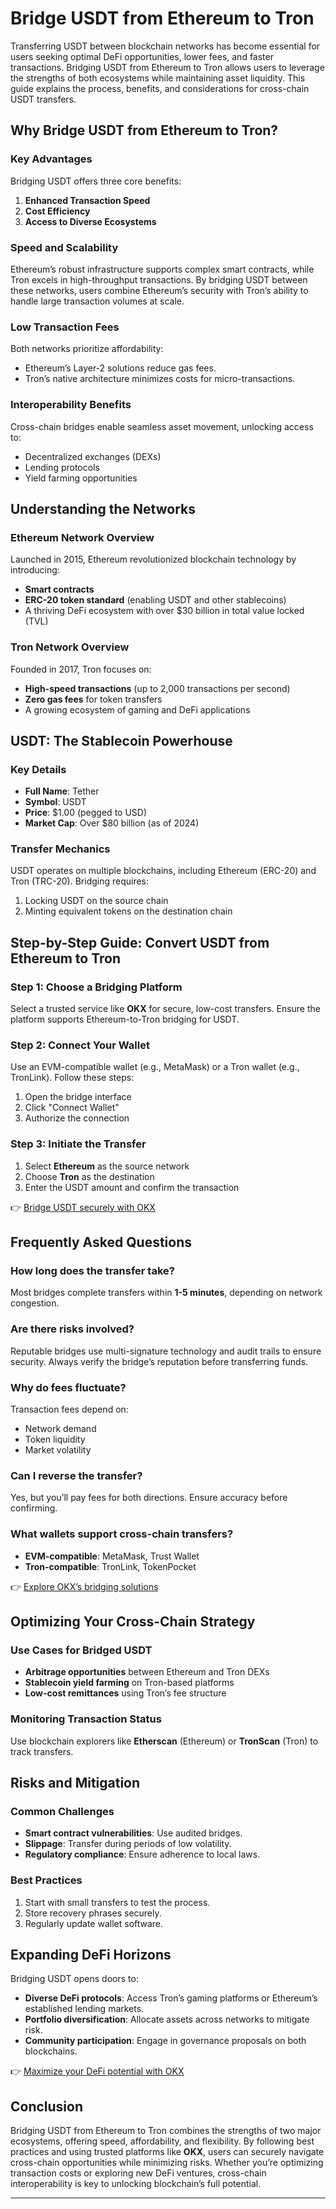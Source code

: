 # Bridge USDT from Ethereum to Tron  

Transferring USDT between blockchain networks has become essential for users seeking optimal DeFi opportunities, lower fees, and faster transactions. Bridging USDT from Ethereum to Tron allows users to leverage the strengths of both ecosystems while maintaining asset liquidity. This guide explains the process, benefits, and considerations for cross-chain USDT transfers.  

## Why Bridge USDT from Ethereum to Tron?  

### Key Advantages  
Bridging USDT offers three core benefits:  

1. **Enhanced Transaction Speed**  
2. **Cost Efficiency**  
3. **Access to Diverse Ecosystems**  

### Speed and Scalability  
Ethereum’s robust infrastructure supports complex smart contracts, while Tron excels in high-throughput transactions. By bridging USDT between these networks, users combine Ethereum’s security with Tron’s ability to handle large transaction volumes at scale.  

### Low Transaction Fees  
Both networks prioritize affordability:  
- Ethereum’s Layer-2 solutions reduce gas fees.  
- Tron’s native architecture minimizes costs for micro-transactions.  

### Interoperability Benefits  
Cross-chain bridges enable seamless asset movement, unlocking access to:  
- Decentralized exchanges (DEXs)  
- Lending protocols  
- Yield farming opportunities  

## Understanding the Networks  

### Ethereum Network Overview  
Launched in 2015, Ethereum revolutionized blockchain technology by introducing:  
- **Smart contracts**  
- **ERC-20 token standard** (enabling USDT and other stablecoins)  
- A thriving DeFi ecosystem with over $30 billion in total value locked (TVL)  

### Tron Network Overview  
Founded in 2017, Tron focuses on:  
- **High-speed transactions** (up to 2,000 transactions per second)  
- **Zero gas fees** for token transfers  
- A growing ecosystem of gaming and DeFi applications  

## USDT: The Stablecoin Powerhouse  

### Key Details  
- **Full Name**: Tether  
- **Symbol**: USDT  
- **Price**: $1.00 (pegged to USD)  
- **Market Cap**: Over $80 billion (as of 2024)  

### Transfer Mechanics  
USDT operates on multiple blockchains, including Ethereum (ERC-20) and Tron (TRC-20). Bridging requires:  
1. Locking USDT on the source chain  
2. Minting equivalent tokens on the destination chain  

## Step-by-Step Guide: Convert USDT from Ethereum to Tron  

### Step 1: Choose a Bridging Platform  
Select a trusted service like **OKX** for secure, low-cost transfers. Ensure the platform supports Ethereum-to-Tron bridging for USDT.  

### Step 2: Connect Your Wallet  
Use an EVM-compatible wallet (e.g., MetaMask) or a Tron wallet (e.g., TronLink). Follow these steps:  
1. Open the bridge interface  
2. Click "Connect Wallet"  
3. Authorize the connection  

### Step 3: Initiate the Transfer  
1. Select **Ethereum** as the source network  
2. Choose **Tron** as the destination  
3. Enter the USDT amount and confirm the transaction  

👉 [Bridge USDT securely with OKX](https://bit.ly/okx-bonus)  

## Frequently Asked Questions  

### How long does the transfer take?  
Most bridges complete transfers within **1-5 minutes**, depending on network congestion.  

### Are there risks involved?  
Reputable bridges use multi-signature technology and audit trails to ensure security. Always verify the bridge’s reputation before transferring funds.  

### Why do fees fluctuate?  
Transaction fees depend on:  
- Network demand  
- Token liquidity  
- Market volatility  

### Can I reverse the transfer?  
Yes, but you’ll pay fees for both directions. Ensure accuracy before confirming.  

### What wallets support cross-chain transfers?  
- **EVM-compatible**: MetaMask, Trust Wallet  
- **Tron-compatible**: TronLink, TokenPocket  

👉 [Explore OKX’s bridging solutions](https://bit.ly/okx-bonus)  

## Optimizing Your Cross-Chain Strategy  

### Use Cases for Bridged USDT  
- **Arbitrage opportunities** between Ethereum and Tron DEXs  
- **Stablecoin yield farming** on Tron-based platforms  
- **Low-cost remittances** using Tron’s fee structure  

### Monitoring Transaction Status  
Use blockchain explorers like **Etherscan** (Ethereum) or **TronScan** (Tron) to track transfers.  

## Risks and Mitigation  

### Common Challenges  
- **Smart contract vulnerabilities**: Use audited bridges.  
- **Slippage**: Transfer during periods of low volatility.  
- **Regulatory compliance**: Ensure adherence to local laws.  

### Best Practices  
1. Start with small transfers to test the process.  
2. Store recovery phrases securely.  
3. Regularly update wallet software.  

## Expanding DeFi Horizons  

Bridging USDT opens doors to:  
- **Diverse DeFi protocols**: Access Tron’s gaming platforms or Ethereum’s established lending markets.  
- **Portfolio diversification**: Allocate assets across networks to mitigate risk.  
- **Community participation**: Engage in governance proposals on both blockchains.  

👉 [Maximize your DeFi potential with OKX](https://bit.ly/okx-bonus)  

## Conclusion  

Bridging USDT from Ethereum to Tron combines the strengths of two major ecosystems, offering speed, affordability, and flexibility. By following best practices and using trusted platforms like **OKX**, users can securely navigate cross-chain opportunities while minimizing risks. Whether you’re optimizing transaction costs or exploring new DeFi ventures, cross-chain interoperability is key to unlocking blockchain’s full potential.  

---  
